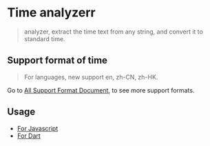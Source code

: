# Time analyzerr
> analyzer, extract the time text from any string, and convert it to standard time.

## Support format of time
> For languages, new support en, zh-CN, zh-HK.

Go to [All Support Format Document](./docs/support-format.md), to see more support formats.

## Usage
- [For Javascript](./javascript/README.md)
- [For Dart](./dart/README.md)
